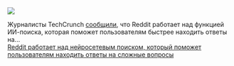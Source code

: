 <!--2025-02-13 14:37:16-->
<div class="yb">
  <div class="rss smaller1 habr"><img src="https://habrastorage.org/getpro/habr/upload_files/55f/530/8e9/55f5308e9a0c7e79fc2466a76acf60bb.jpg" /><p>Журналисты TechCrunch <a href="https://techcrunch.com/2025/02/12/reddit-hints-at-expanded-ai-powered-search/" rel="noopener noreferrer nofollow">сообщили</a>, что Reddit работает над функцией ИИ-поиска, которая поможет пользователям быстрее находить ответы на... <br><a class="light" href="https://habr.com/ru/news/882286/?utm_source=habrahabr&utm_medium=rss&utm_campaign=882286">Reddit работает над нейросетевым поиском, который поможет пользователям находить ответы на сложные вопросы</a></div>
</div>
